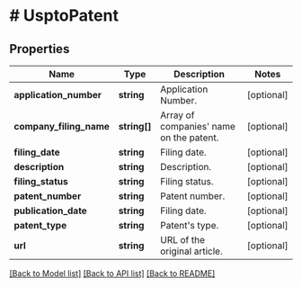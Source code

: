 # # UsptoPatent

## Properties

Name | Type | Description | Notes
------------ | ------------- | ------------- | -------------
**application_number** | **string** | Application Number. | [optional]
**company_filing_name** | **string[]** | Array of companies&#39; name on the patent. | [optional]
**filing_date** | **string** | Filing date. | [optional]
**description** | **string** | Description. | [optional]
**filing_status** | **string** | Filing status. | [optional]
**patent_number** | **string** | Patent number. | [optional]
**publication_date** | **string** | Filing date. | [optional]
**patent_type** | **string** | Patent&#39;s type. | [optional]
**url** | **string** | URL of the original article. | [optional]

[[Back to Model list]](../../README.md#models) [[Back to API list]](../../README.md#endpoints) [[Back to README]](../../README.md)
